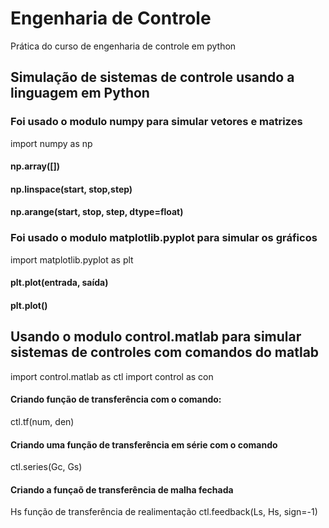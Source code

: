 # Engenharia de Controle 
Prática do curso de engenharia de controle em python
## Simulação de sistemas de controle usando a linguagem em Python
### Foi usado o modulo numpy para simular vetores e matrizes
import numpy as np
#### np.array([])
#### np.linspace(start, stop,step)
#### np.arange(start, stop, step, dtype=float) 
### Foi usado o modulo matplotlib.pyplot para simular os gráficos
import matplotlib.pyplot as plt
#### plt.plot(entrada, saída)
#### plt.plot()
## Usando o modulo control.matlab para simular sistemas de controles com comandos do matlab
import control.matlab as ctl
import control as con

#### Criando função de transferência com o comando: 
ctl.tf(num, den)
#### Criando uma função de transferência em série com o comando 
ctl.series(Gc, Gs)
#### Criando a funçaõ de transferência de malha fechada
Hs função de transferência de realimentação
ctl.feedback(Ls, Hs, sign=-1)
